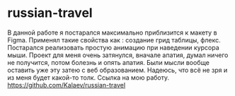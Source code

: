 # russian-travel
В данной работе я постарался максимально приблизится к макету в Figma. Применял такие свойства как : создание грид таблицы, флекс. 
Постарался реализовать простую анимацию при наведении курсора мыши.
Проект для меня очень затянулся, вначале апатия, думал ничего не получится, потом болезнь и опять апатия. Были мысли вообще оставить уже эту затею
с веб образованием. Надеюсь, что всё не зря и из меня будет какой-то толк. 
Ссылка на мою работу. https://github.com/Kalaev/russian-travel
